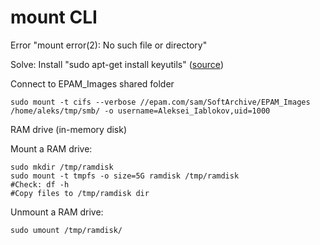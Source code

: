 # mount CLI

Error "mount error(2): No such file or directory"

Solve: Install "sudo apt-get install keyutils" ([source](https://unix.stackexchange.com/a/507464/220284))

Connect to EPAM_Images shared folder

```
sudo mount -t cifs --verbose //epam.com/sam/SoftArchive/EPAM_Images /home/aleks/tmp/smb/ -o username=Aleksei_Iablokov,uid=1000
```

RAM drive (in-memory disk)

Mount a RAM drive:
```
sudo mkdir /tmp/ramdisk
sudo mount -t tmpfs -o size=5G ramdisk /tmp/ramdisk
#Check: df -h
#Copy files to /tmp/ramdisk dir
```
Unmount a RAM drive:
```
sudo umount /tmp/ramdisk/
```
